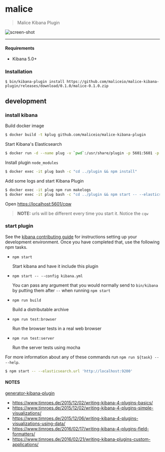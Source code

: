 malice
======

> Malice Kibana Plugin

![screen-shot](https://raw.githubusercontent.com/maliceio/malice-kibana-plugin/master/screen-shot.png)

---
#### Requirements

* Kibana 5.0+

### Installation
```
$ bin/kibana-plugin install https://github.com/maliceio/malice-kibana-plugin/releases/download/0.1.0/malice-0.1.0.zip
```

development
-----------

### install kibana

Build docker image

```bash
$ docker build -t kplug github.com/maliceio/malice-kibana-plugin
```

Start Kibana's Elasticsearch

```bash  
$ docker run -d --name plug -v `pwd`:/usr/share/plugin -p 5601:5601 -p 443:443 kplug
```

Install plugin `node_modules`

```bash
$ docker exec -it plug bash -c "cd ../plugin && npm install"
```

Add some logs and start Kibana Plugin

```bash
$ docker exec -it plug npm run makelogs
$ docker exec -it plug bash -c "cd ../plugin && npm start -- --elasticsearch.url 'http://localhost:9200'"
```

Open [https://localhost:5601/cqw](https://localhost:5601/cqw)

> **NOTE:** urls will be different every time you start it.  Notice the `cqw`

### start plugin

See the [kibana contributing guide](https://github.com/elastic/kibana/blob/master/CONTRIBUTING.md) for instructions setting up your development environment. Once you have completed that, use the following npm tasks.

-	`npm start`

	Start kibana and have it include this plugin

-	`npm start -- --config kibana.yml`

	You can pass any argument that you would normally send to `bin/kibana` by putting them after `--` when running `npm start`

-	`npm run build`

	Build a distributable archive

-	`npm run test:browser`

	Run the browser tests in a real web browser

-	`npm run test:server`

	Run the server tests using mocha

For more information about any of these commands run `npm run ${task} -- --help`.

```bash
$ npm start -- --elasticsearch.url 'http://localhost:9200'
```

#### NOTES

[generator-kibana-plugin](https://github.com/elastic/generator-kibana-plugin)

-	https://www.timroes.de/2015/12/02/writing-kibana-4-plugins-basics/
-	https://www.timroes.de/2015/12/02/writing-kibana-4-plugins-simple-visualizations/
-	https://www.timroes.de/2015/12/06/writing-kibana-4-plugins-visualizations-using-data/
-	https://www.timroes.de/2016/02/17/writing-kibana-4-plugins-field-formatters/
-	https://www.timroes.de/2016/02/21/writing-kibana-plugins-custom-applications/
